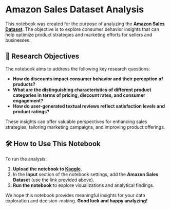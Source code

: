 # Amazon Sales Dataset Analysis

This notebook was created for the purpose of analyzing the [**Amazon Sales Dataset**](https://www.kaggle.com/datasets/karkavelrajaj/amazon-sales-dataset). The objective is to explore consumer behavior insights that can help optimize product strategies and marketing efforts for sellers and businesses.

## 📌 Research Objectives

The notebook aims to address the following key research questions:

- **How do discounts impact consumer behavior and their perception of products?**
- **What are the distinguishing characteristics of different product categories in terms of pricing, discount rates, and consumer engagement?**
- **How do user-generated textual reviews reflect satisfaction levels and product ratings?**

These insights can offer valuable perspectives for enhancing sales strategies, tailoring marketing campaigns, and improving product offerings.

## 🛠️ How to Use This Notebook

To run the analysis:

1. **Upload the notebook to [Kaggle](https://www.kaggle.com/).**
2. In the **Input** section of the notebook settings, add the **Amazon Sales Dataset** (use the link provided above).
3. **Run the notebook** to explore visualizations and analytical findings.

We hope this notebook provides meaningful insights for your data exploration and decision-making. **Good luck and happy analyzing!**
